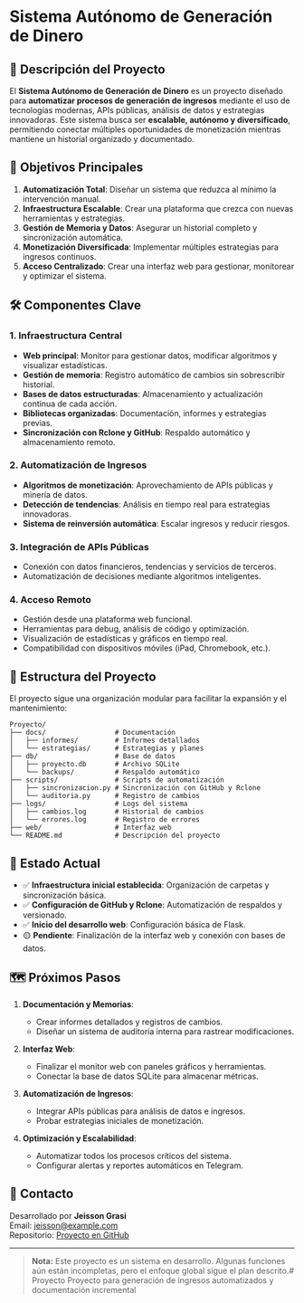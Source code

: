 # Sistema Autónomo de Generación de Dinero

## 📌 Descripción del Proyecto
El **Sistema Autónomo de Generación de Dinero** es un proyecto diseñado para **automatizar procesos de generación de ingresos** mediante el uso de tecnologías modernas, APIs públicas, análisis de datos y estrategias innovadoras. Este sistema busca ser **escalable, autónomo y diversificado**, permitiendo conectar múltiples oportunidades de monetización mientras mantiene un historial organizado y documentado.

## 🚀 Objetivos Principales
1. **Automatización Total**: Diseñar un sistema que reduzca al mínimo la intervención manual.
2. **Infraestructura Escalable**: Crear una plataforma que crezca con nuevas herramientas y estrategias.
3. **Gestión de Memoria y Datos**: Asegurar un historial completo y sincronización automática.
4. **Monetización Diversificada**: Implementar múltiples estrategias para ingresos continuos.
5. **Acceso Centralizado**: Crear una interfaz web para gestionar, monitorear y optimizar el sistema.

## 🛠️ Componentes Clave
### 1. **Infraestructura Central**
- **Web principal**: Monitor para gestionar datos, modificar algoritmos y visualizar estadísticas.
- **Gestión de memoria**: Registro automático de cambios sin sobrescribir historial.
- **Bases de datos estructuradas**: Almacenamiento y actualización continua de cada acción.
- **Bibliotecas organizadas**: Documentación, informes y estrategias previas.
- **Sincronización con Rclone y GitHub**: Respaldo automático y almacenamiento remoto.

### 2. **Automatización de Ingresos**
- **Algoritmos de monetización**: Aprovechamiento de APIs públicas y minería de datos.
- **Detección de tendencias**: Análisis en tiempo real para estrategias innovadoras.
- **Sistema de reinversión automática**: Escalar ingresos y reducir riesgos.

### 3. **Integración de APIs Públicas**
- Conexión con datos financieros, tendencias y servicios de terceros.
- Automatización de decisiones mediante algoritmos inteligentes.

### 4. **Acceso Remoto**
- Gestión desde una plataforma web funcional.
- Herramientas para debug, análisis de código y optimización.
- Visualización de estadísticas y gráficos en tiempo real.
- Compatibilidad con dispositivos móviles (iPad, Chromebook, etc.).

## 📂 Estructura del Proyecto
El proyecto sigue una organización modular para facilitar la expansión y el mantenimiento:

```
Proyecto/
├── docs/                 # Documentación
│   ├── informes/         # Informes detallados
│   └── estrategias/      # Estrategias y planes
├── db/                   # Base de datos
│   ├── proyecto.db       # Archivo SQLite
│   └── backups/          # Respaldo automático
├── scripts/              # Scripts de automatización
│   ├── sincronizacion.py # Sincronización con GitHub y Rclone
│   └── auditoria.py      # Registro de cambios
├── logs/                 # Logs del sistema
│   ├── cambios.log       # Historial de cambios
│   └── errores.log       # Registro de errores
├── web/                  # Interfaz web
└── README.md             # Descripción del proyecto
```

## 🌟 Estado Actual
- ✅ **Infraestructura inicial establecida**: Organización de carpetas y sincronización básica.
- ✅ **Configuración de GitHub y Rclone**: Automatización de respaldos y versionado.
- ✅ **Inicio del desarrollo web**: Configuración básica de Flask.
- 🟡 **Pendiente**: Finalización de la interfaz web y conexión con bases de datos.

## 🗺️ Próximos Pasos
1. **Documentación y Memorias**:
   - Crear informes detallados y registros de cambios.
   - Diseñar un sistema de auditoría interna para rastrear modificaciones.

2. **Interfaz Web**:
   - Finalizar el monitor web con paneles gráficos y herramientas.
   - Conectar la base de datos SQLite para almacenar métricas.

3. **Automatización de Ingresos**:
   - Integrar APIs públicas para análisis de datos e ingresos.
   - Probar estrategias iniciales de monetización.

4. **Optimización y Escalabilidad**:
   - Automatizar todos los procesos críticos del sistema.
   - Configurar alertas y reportes automáticos en Telegram.

## 📧 Contacto
Desarrollado por **Jeisson Grasi**  
Email: [jeisson@example.com](mailto:jeisson@example.com)  
Repositorio: [Proyecto en GitHub](https://github.com/jeengrasi/Proyecto)

---

> **Nota:** Este proyecto es un sistema en desarrollo. Algunas funciones aún están incompletas, pero el enfoque global sigue el plan descrito.# Proyecto
Proyecto para generación de ingresos automatizados y documentación incremental
